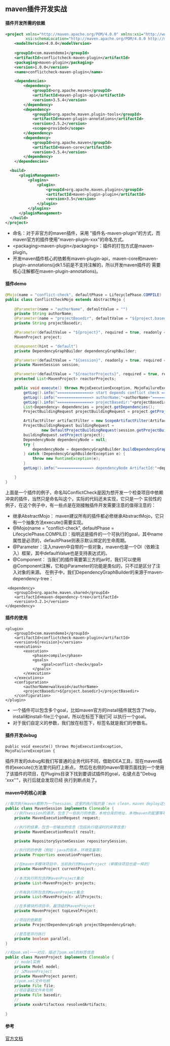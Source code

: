 ## maven插件开发实战
#### 插件开发所需的依赖
```xml
<project xmlns="http://maven.apache.org/POM/4.0.0" xmlns:xsi="http://www.w3.org/2001/XMLSchema-instance"
         xsi:schemaLocation="http://maven.apache.org/POM/4.0.0 http://maven.apache.org/maven-v4_0_0.xsd">
    <modelVersion>4.0.0</modelVersion>
    
    <groupId>com.mavendemo1</groupId>
    <artifactId>conflictcheck-maven-plugin</artifactId>
    <packaging>maven-plugin</packaging>
    <version>1.0.0</version>
    <name>conflictcheck-maven-plugin</name>

    <dependencies>
        <dependency>
            <groupId>org.apache.maven</groupId>
            <artifactId>maven-plugin-api</artifactId>
            <version>3.5.4</version>
        </dependency>
        <dependency>
            <groupId>org.apache.maven.plugin-tools</groupId>
            <artifactId>maven-plugin-annotations</artifactId>
            <version>3.5.2</version>
            <scope>provided</scope>
        </dependency>
        <dependency>
            <groupId>org.apache.maven</groupId>
            <artifactId>maven-core</artifactId>
            <version>3.5.4</version>
        </dependency>
    </dependencies>

  <build>
      <pluginManagement>
          <plugins>
              <plugin>
                  <groupId>org.apache.maven.plugins</groupId>
                  <artifactId>maven-plugin-plugin</artifactId>
                  <version>3.5</version>
              </plugin>
          </plugins>
      </pluginManagement>
  </build>
</project>
```
- 命名：对于非官方的maven插件，采用 "插件名-maven-plugin"的方式，而maven官方的插件使用"maven-plugin-xxx"的命名方式。
- \<packaging>maven-plugin\</packaging>：插件的打包方式是maven-plugin。
- 开发maven插件核心的依赖有maven-plugin-api，maven-core和maven-plugin-annotations(jdk1.5前是不支持注解的，所以开发maven插件的
需要核心注解都在maven-plugin-annotations)。

#### 插件demo
```java
@Mojo(name = "conflict-check", defaultPhase = LifecyclePhase.COMPILE)
public class ConflictCheckMojo extends AbstractMojo {
    
    @Parameter(name = "authorName", defaultValue = "")
    private String authorName;
    @Parameter(name = "projectBasedir", defaultValue = "${project.basedir}")
    private String projectBasedir;

    @Parameter(defaultValue = "${project}", required = true, readonly = true)
    MavenProject project;

    @Component(hint = "default")
    private DependencyGraphBuilder dependencyGraphBuilder;

    @Parameter(defaultValue = "${session}", readonly = true, required = true)
    private MavenSession session;

    @Parameter(defaultValue = "${reactorProjects}", required = true, readonly = true)
    protected List<MavenProject> reactorProjects;

    public void execute() throws MojoExecutionException, MojoFailureException {
        getLog().info("===============> start depends conflict check ============");
        getLog().info("===============> authorName:"+authorName+"============");
        getLog().info("===============> projectBasedir:"+projectBasedir+"============");
        List<Dependency> dependencies = project.getDependencies();
        ProjectBuildingRequest projectBuildingRequest = project.getProjectBuildingRequest();

        ArtifactFilter artifactFilter = new ScopeArtifactFilter(Artifact.SCOPE_TEST);
        ProjectBuildingRequest buildingRequest =
                new DefaultProjectBuildingRequest(session.getProjectBuildingRequest());
        buildingRequest.setProject(project);
        DependencyNode dependencyNode = null;
        try {
            dependencyNode = dependencyGraphBuilder.buildDependencyGraph(buildingRequest, artifactFilter);
        } catch (DependencyGraphBuilderException e) {
            throw new RuntimeException(e);
        }
        getLog().info("===============> dependencyNode ArtifactId:"+dependencyNode.getArtifact().getArtifactId()+"============");

    }
}
```
上面是一个插件的例子，命名叫ConflictCheck是因为想开发一个检查项目中依赖冲突的插件，当然只是命名叫这个，实际的代码还未实现，它只是一个
实验性的例子，在这个例子中，有一些点是在刚接触插件开发需要注意的值得注意的：
- 继承AbstractMojo： maven建议所有的插件都必修继承AbstractMojo，它只有一个抽象方法execute()需要实现。
- @Mojo(name = "conflict-check", defaultPhase = LifecyclePhase.COMPILE)：指明这是插件的一个可执行的goal，其中name
属性是必须的，defaultPhase则表示默认绑定的生命周期。
- @Parameter：注入maven中自带的一些对象，maven也是一个DI（依赖注入）框架，其中defaultValue也是支持表达式的。
- @Component： 当我们的插件需要第三方的jar时，我们可以使用@Component注解，它和@Parameter的功能是类似的，只不过是区分了注入对象的来源。
在例子中，我们DependencyGraphBuilder的来源于maven-dependency-tree：
```text
 <dependency>
    <groupId>org.apache.maven.shared</groupId>
    <artifactId>maven-dependency-tree</artifactId>
    <version>3.2.1</version>
</dependency>
```
#### 插件的使用

```text
<plugin>
    <groupId>com.mavendemo1</groupId>
    <artifactId>conflictcheck-maven-plugin</artifactId>
    <version>${revision}</version>
    <executions>
        <execution>
            <phase>compile</phase>
            <goals>
                <goal>conflict-check</goal>
            </goals>
        </execution>
    </executions>
    <configuration>
        <authorName>walkvoid</authorName>
        <projectBasedir>${project.basedir}</projectBasedir>
    </configuration>
</plugin>
```
- 一个插件可以包含多个goal，比如maven官方的install插件就包含了help，install和install-file三个goal，所以在<executions>标签下我们可
以执行一个goal。
- 对于我们自定义的参数，我们放在<configuration>标签下，标签名就是我们的参数名。

#### 插件开发debug
    public void execute() throws MojoExecutionException, MojoFailureException {
插件开发的dubug和我们写普通的业务代码不同，借助IDEA工具，现在maven插件的execute()方法里代码打上断点，
然后在右侧的maven管理页面找到一个使用了该插件的项目，在Plugins目录下找到要调试插件的goal，右键点击"Debug 'xxx''"，执行后就会发现已经
执行到断点处了。

#### maven中的核心对象
```java
//每次执行maven都称为一个session，这里的执行指的是：mvn clean，maven deploy这些指令。
public class MavenSession implements Cloneable {
    //执行session的请求，包含了一些执行的参数，本地仓库的地址，本地maven的配置等等
    private MavenExecutionRequest request;

    //执行的结果，包含一些输出的信息（包括执行错误时的异常信息）
    private MavenExecutionResult result;

    private RepositorySystemSession repositorySession;

    //执行的的参数（例如：java的版本，环境变量等）
    private Properties executionProperties;

    //在maven多模块项目中，当前执行的MavenProject（单模块项目也是一样的）
    private MavenProject currentProject;
    
    //本次执行所包含的MavenProject集合
    private List<MavenProject> projects;

    //所有执行所包含的MavenProject集合
    private List<MavenProject> allProjects;

    //在多模块的项目中，最顶级的MavenProject
    private MavenProject topLevelProject;

    //项目的依赖图
    private ProjectDependencyGraph projectDependencyGraph;

    //是否是并行执行
    private boolean parallel;
}
```
```java
//和pom.xml一一对应，描述了pom.xml的标签信息
public class MavenProject implements Cloneable {
    // model实例
    private Model model;
    // 父MavenProject
    private MavenProject parent;
    //pom.xml文件句柄
    private File file;
    //项目基础文件夹句柄
    private File basedir;
    //
    private xxxArtifactxxx resolvedArtifacts;
    
}
```






#### 参考
[官方文档](https://maven.apache.org/guides/introduction/introduction-to-plugins.html)
